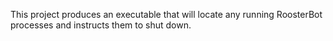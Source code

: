 ﻿This project produces an executable that will locate any running RoosterBot processes and instructs them to shut down.